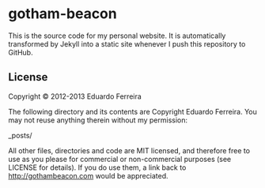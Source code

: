 gotham-beacon
=============

This is the source code for my personal website. It is automatically transformed
by Jekyll into a static site whenever I push this repository to GitHub.

## License

Copyright © 2012-2013 Eduardo Ferreira

The following directory and its contents are Copyright Eduardo Ferreira. You may
not reuse anything therein without my permission:

_posts/

All other files, directories and code are MIT licensed, and therefore free to use
as you please for commercial or non-commercial purposes (see LICENSE for details).
If you do use them, a link back to http://gothambeacon.com would be appreciated.

